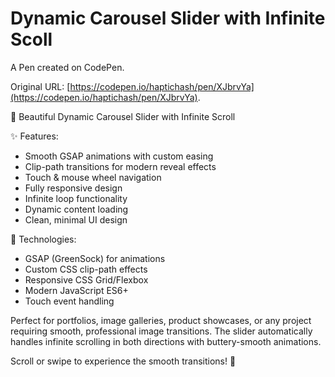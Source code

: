# Dynamic Carousel Slider with Infinite Scoll

A Pen created on CodePen.

Original URL: [https://codepen.io/haptichash/pen/XJbrvYa](https://codepen.io/haptichash/pen/XJbrvYa).

🎨 Beautiful Dynamic Carousel Slider with Infinite Scroll

✨ Features:
- Smooth GSAP animations with custom easing
- Clip-path transitions for modern reveal effects
- Touch & mouse wheel navigation
- Fully responsive design
- Infinite loop functionality
- Dynamic content loading
- Clean, minimal UI design

🔧 Technologies:
- GSAP (GreenSock) for animations
- Custom CSS clip-path effects
- Responsive CSS Grid/Flexbox
- Modern JavaScript ES6+
- Touch event handling

Perfect for portfolios, image galleries, product showcases, or any project requiring smooth, professional image transitions. The slider automatically handles infinite scrolling in both directions with buttery-smooth animations.

Scroll or swipe to experience the smooth transitions! 🚀